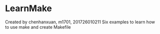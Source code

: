 # LearnMake
Created by chenhanxuan, m1701, 201726010211
Six examples to learn how to use make and create Makefile
